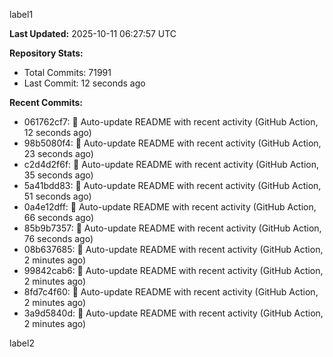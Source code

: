
label1 
<!-- ACTIVITY_START -->
**Last Updated:** 2025-10-11 06:27:57 UTC

**Repository Stats:**
- Total Commits: 71991
- Last Commit: 12 seconds ago

**Recent Commits:**
- 061762cf7: 🤖 Auto-update README with recent activity (GitHub Action, 12 seconds ago)
- 98b5080f4: 🤖 Auto-update README with recent activity (GitHub Action, 23 seconds ago)
- c2d4d2f6f: 🤖 Auto-update README with recent activity (GitHub Action, 35 seconds ago)
- 5a41bdd83: 🤖 Auto-update README with recent activity (GitHub Action, 51 seconds ago)
- 0a4e12dff: 🤖 Auto-update README with recent activity (GitHub Action, 66 seconds ago)
- 85b9b7357: 🤖 Auto-update README with recent activity (GitHub Action, 76 seconds ago)
- 08b637685: 🤖 Auto-update README with recent activity (GitHub Action, 2 minutes ago)
- 99842cab6: 🤖 Auto-update README with recent activity (GitHub Action, 2 minutes ago)
- 8fd7c4f60: 🤖 Auto-update README with recent activity (GitHub Action, 2 minutes ago)
- 3a9d5840d: 🤖 Auto-update README with recent activity (GitHub Action, 2 minutes ago)
<!-- ACTIVITY_END -->

label2
